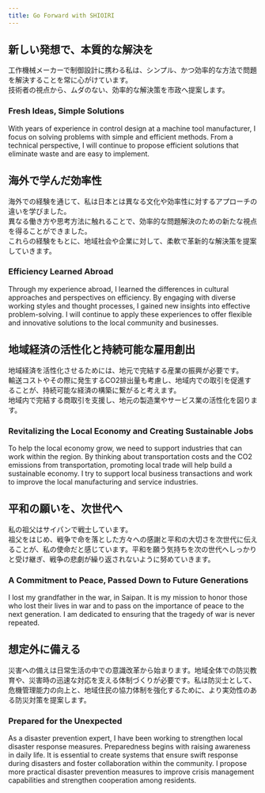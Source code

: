 ```yaml
---
title: Go Forward with SHIOIRI
---
```


## 新しい発想で、本質的な解決を

工作機械メーカーで制御設計に携わる私は、シンプル、かつ効率的な方法で問題を解決することを常に心がけています。  
技術者の視点から、ムダのない、効率的な解決策を市政へ提案します。

### Fresh Ideas, Simple Solutions

With years of experience in control design at a machine tool manufacturer, I focus on solving problems with simple and efficient methods. From a technical perspective, I will continue to propose efficient solutions that eliminate waste and are easy to implement.

## 海外で学んだ効率性

海外での経験を通じて、私は日本とは異なる文化や効率性に対するアプローチの違いを学びました。  
異なる働き方や思考方法に触れることで、効率的な問題解決のための新たな視点を得ることができました。  
これらの経験をもとに、地域社会や企業に対して、柔軟で革新的な解決策を提案していきます。

### Efficiency Learned Abroad

Through my experience abroad, I learned the differences in cultural approaches and perspectives on efficiency. By engaging with diverse working styles and thought processes, I gained new insights into effective problem-solving. I will continue to apply these experiences to offer flexible and innovative solutions to the local community and businesses.

## 地域経済の活性化と持続可能な雇用創出

地域経済を活性化させるためには、地元で完結する産業の振興が必要です。  
輸送コストやその際に発生するCO2排出量も考慮し、地域内での取引を促進することが、持続可能な経済の構築に繋がると考えます。  
地域内で完結する商取引を支援し、地元の製造業やサービス業の活性化を図ります。

### Revitalizing the Local Economy and Creating Sustainable Jobs

To help the local economy grow, we need to support industries that can work within the region. By thinking about transportation costs and the CO2 emissions from transportation, promoting local trade will help build a sustainable economy. I try to support local business transactions and work to improve the local manufacturing and service industries.

## 平和の願いを、次世代へ

私の祖父はサイパンで戦士しています。    
祖父をはじめ、戦争で命を落とした方々への感謝と平和の大切さを次世代に伝えることが、私の使命だと感じています。平和を願う気持ちを次の世代へしっかりと受け継ぎ、戦争の悲劇が繰り返されないように努めていきます。

### A Commitment to Peace, Passed Down to Future Generations

I lost my grandfather in the war, in Saipan. It is my mission to honor those who lost their lives in war and to pass on the importance of peace to the next generation. I am dedicated to ensuring that the tragedy of war is never repeated.

## 想定外に備える

災害への備えは日常生活の中での意識改革から始まります。地域全体での防災教育や、災害時の迅速な対応を支える体制づくりが必要です。私は防災士として、危機管理能力の向上と、地域住民の協力体制を強化するために、より実効性のある防災対策を提案します。

### Prepared for the Unexpected

As a disaster prevention expert, I have been working to strengthen local disaster response measures. Preparedness begins with raising awareness in daily life. It is essential to create systems that ensure swift response during disasters and foster collaboration within the community. I propose more practical disaster prevention measures to improve crisis management capabilities and strengthen cooperation among residents.

